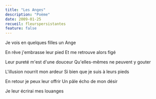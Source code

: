 ```yaml
---
title: "Les Anges"
description: "Poème"
date: 2009-01-25
recueil: fleurspersistantes
feature: false
---
```


Je vois en quelques filles un Ange

En rêve j'embrasse leur pied
Et me retrouve alors figé

Leur pureté m'est d'une douceur
Qu'elles-mêmes ne peuvent y gouter

L'illusion nourrit mon ardeur
Si bien que je suis à leurs pieds

En retour je peux leur offrir
Un pâle écho de mon désir

Je leur écrirai mes louanges
